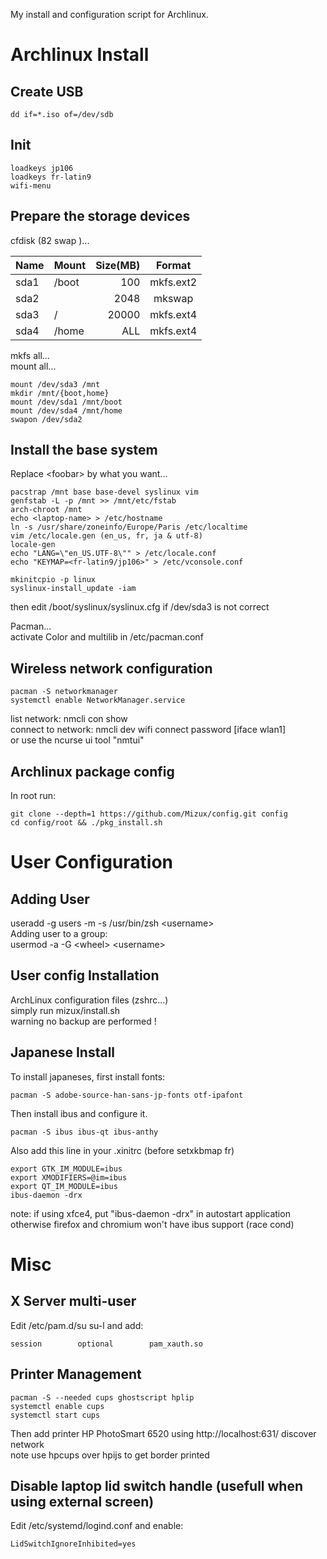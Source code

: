 My install and configuration script for Archlinux.

Archlinux Install
=================

Create USB
----------
```
dd if=*.iso of=/dev/sdb
```

Init
----
```
loadkeys jp106
loadkeys fr-latin9
wifi-menu
```

Prepare the storage devices
---------------------------
cfdisk (82 swap )...  

| Name | Mount |Size(MB)| Format     |
| ---- | ----- | -----: | :--------: |
| sda1 | /boot |  100   | mkfs.ext2  |
| sda2 |       | 2048   | mkswap     |
| sda3 | /     | 20000  | mkfs.ext4  |
| sda4 | /home | ALL    | mkfs.ext4  |  

mkfs all...  
mount all...  
```
mount /dev/sda3 /mnt  
mkdir /mnt/{boot,home}  
mount /dev/sda1 /mnt/boot  
mount /dev/sda4 /mnt/home  
swapon /dev/sda2  
```
Install the base system
-----------------------
Replace \<foobar\> by what you want...
```
pacstrap /mnt base base-devel syslinux vim  
genfstab -L -p /mnt >> /mnt/etc/fstab  
arch-chroot /mnt  
echo <laptop-name> > /etc/hostname  
ln -s /usr/share/zoneinfo/Europe/Paris /etc/localtime  
vim /etc/locale.gen (en_us, fr, ja & utf-8)  
locale-gen  
echo "LANG=\"en_US.UTF-8\"" > /etc/locale.conf  
echo "KEYMAP=<fr-latin9/jp106>" > /etc/vconsole.conf  

mkinitcpio -p linux  
syslinux-install_update -iam
```
then edit /boot/syslinux/syslinux.cfg if /dev/sda3 is not correct  

Pacman...  
activate Color and multilib in /etc/pacman.conf

Wireless network configuration
------------------------------
```
pacman -S networkmanager  
systemctl enable NetworkManager.service  
```
list network: nmcli con show  
connect to network: nmcli dev wifi connect <name> password <password> [iface wlan1]  
or use the ncurse ui tool "nmtui"

Archlinux package config
------------------------
In root run:
```
git clone --depth=1 https://github.com/Mizux/config.git config
cd config/root && ./pkg_install.sh
```

User Configuration
==================

Adding User
-----------
useradd -g users -m -s /usr/bin/zsh \<username\>  
Adding user to a group:  
usermod -a -G \<wheel\> \<username\>  

User config Installation
-------------------------

ArchLinux configuration files (zshrc...)  
simply run mizux/install.sh  
warning no backup are performed !  

Japanese Install
----------------

To install japaneses, first install fonts:
```
pacman -S adobe-source-han-sans-jp-fonts otf-ipafont
```

Then install ibus and configure it.
```
pacman -S ibus ibus-qt ibus-anthy 
```

Also add this line in your .xinitrc (before setxkbmap fr)
```
export GTK_IM_MODULE=ibus
export XMODIFIERS=@im=ibus
export QT_IM_MODULE=ibus
ibus-daemon -drx
```
note: if using xfce4, put "ibus-daemon -drx" in autostart application otherwise firefox and chromium won't have ibus support (race cond)

Misc
====

X Server multi-user
-------------------
Edit /etc/pam.d/su su-l and add:  
```
session        optional        pam_xauth.so
```

Printer Management
------------------
```
pacman -S --needed cups ghostscript hplip
systemctl enable cups
systemctl start cups
```
Then add printer HP PhotoSmart 6520 using http://localhost:631/ discover network  
note use hpcups over hpijs to get border printed   

Disable laptop lid switch handle (usefull when using external screen)
---------------------------------------------------------------------
Edit /etc/systemd/logind.conf and enable:  
```
LidSwitchIgnoreInhibited=yes
```
